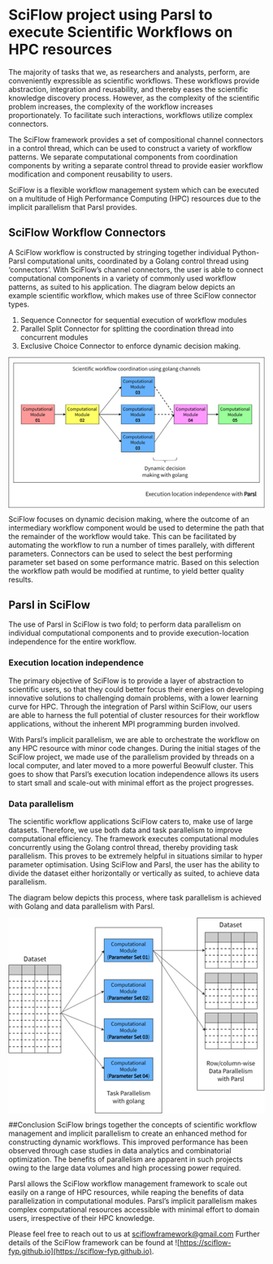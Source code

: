 # SciFlow project using Parsl to execute Scientific Workflows on HPC resources

The majority of tasks that we, as researchers and analysts, perform, are conveniently expressible as scientific workflows. These workflows provide abstraction, integration and reusability, and thereby eases the scientific knowledge discovery process. However, as the complexity of the scientific problem increases, the complexity of the workflow increases proportionately. To facilitate such interactions, workflows utilize complex connectors. 

The SciFlow framework provides a set of compositional channel connectors in a control thread, which can be used to construct a variety of workflow patterns. We separate computational components from coordination components by writing a separate control thread to provide easier workflow modification and component reusability to users. 

SciFlow is a flexible workflow management system which can be executed on a multitude of High Performance Computing (HPC) resources due to the implicit parallelism that Parsl provides. 

## SciFlow Workflow Connectors
A SciFlow workflow is constructed by stringing together individual Python-Parsl computational units, coordinated by a Golang control thread using ‘connectors’. With SciFlow’s channel connectors, the user is able to connect computational components in a variety of commonly used workflow patterns, as suited to his application. 
The diagram below depicts an example scientific workflow, which makes use of three SciFlow connector types. 
1. Sequence Connector for sequential execution of workflow modules
2. Parallel Split Connector for splitting the coordination thread into concurrent modules
3. Exclusive Choice Connector to enforce dynamic decision making. 

<p align="center">
<img src="https://github.com/SciFlow-FYP/SciFlow-for-Parsl-blog/blob/main/diagrams/SciFlow-ExampleWorkflow.png" alt="Example SciFlow Workflow" width="650" align="center">
</p>

SciFlow focuses on dynamic decision making, where the outcome of an intermediary workflow component would be used to determine the path that the remainder of the workflow would take. This can be facilitated by automating the workflow to run a number of times parallely, with different parameters. Connectors can be used to select the best performing parameter set based on some performance matric. Based on this selection the workflow path would be modified at runtime, to yield better quality results.

## Parsl in SciFlow 
The use of Parsl in SciFlow is two fold; to perform data parallelism on individual computational components and to provide execution-location independence for the entire workflow. 

### Execution location independence
The primary objective of SciFlow is to provide a layer of abstraction to scientific users, so that they could better focus their energies on developing innovative solutions to challenging domain problems, with a lower learning curve for HPC. Through the integration of Parsl within SciFlow, our users are able to harness the full potential of cluster resources for their workflow applications, without the inherent MPI programming burden involved. 

With Parsl’s implicit parallelism, we are able to orchestrate the workflow on any HPC resource with minor code changes. During the initial stages of the SciFlow project, we made use of the parallelism provided by threads on a local computer, and later moved to a more powerful Beowulf cluster. This goes to show that Parsl’s execution location independence allows its users to start small and scale-out with minimal effort as the project progresses.

### Data parallelism 
The scientific workflow applications SciFlow caters to, make use of large datasets. Therefore, we use both data and task parallelism to improve computational efficiency. The framework executes computational modules concurrently using the Golang control thread, thereby providing task parallelism. This proves to be extremely helpful in situations similar to hyper parameter optimisation. Using SciFlow and Parsl, the user has the ability to divide the dataset either horizontally or vertically as suited, to achieve data parallelism. 

The diagram below depicts this process, where task parallelism is achieved with Golang and data parallelism with Parsl. 

<p align="center">
<img src="https://github.com/SciFlow-FYP/SciFlow-for-Parsl-blog/blob/main/diagrams/SciFlow-DataParallelism.png" alt="Parallelism in SciFlow" width="650" align="center">
</p>

##Conclusion
SciFlow brings together the concepts of scientific workflow management and implicit parallelism to create an enhanced method for constructing dynamic workflows. This improved performance has been observed through case studies in data analytics and combinatorial optimization. The benefits of parallelism are apparent in such projects owing to the large data volumes and high processing power required.

Parsl allows the SciFlow workflow management framework to scale out easily on a range of HPC resources, while reaping the benefits of data parallelization in computational modules. Parsl’s implicit parallelism makes complex computational resources accessible with minimal effort to domain users, irrespective of their HPC knowledge.

Please feel free to reach out to us at <a href="mailto:sciflowframework@gmail.com">sciflowframework@gmail.com</a>
Further details of the SciFlow framework can be found at ![https://sciflow-fyp.github.io](https://sciflow-fyp.github.io). 
